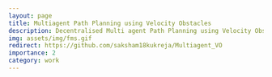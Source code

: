 ```yaml
---
layout: page
title: Multiagent Path Planning using Velocity Obstacles
description: Decentralised Multi agent Path Planning using Velocity Obstacles 
img: assets/img/fms.gif
redirect: https://github.com/saksham18kukreja/Multiagent_VO
importance: 2
category: work
---
```


